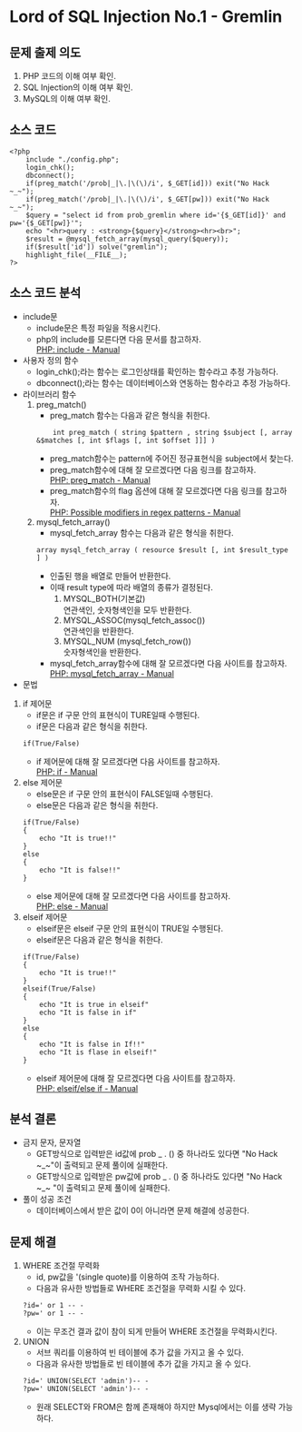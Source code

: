 # Lord of SQL Injection No.1 - Gremlin
## 문제 출제 의도
1. PHP 코드의 이해 여부 확인.
2. SQL Injection의 이해 여부 확인.
3. MySQL의 이해 여부 확인.
## 소스 코드 
~~~
<?php  
    include "./config.php";  
    login_chk();  
    dbconnect();  
    if(preg_match('/prob|_|\.|\(\)/i', $_GET[id])) exit("No Hack ~_~");
    if(preg_match('/prob|_|\.|\(\)/i', $_GET[pw])) exit("No Hack ~_~");  
    $query = "select id from prob_gremlin where id='{$_GET[id]}' and pw='{$_GET[pw]}'";  
    echo "<hr>query : <strong>{$query}</strong><hr><br>";
    $result = @mysql_fetch_array(mysql_query($query));
    if($result['id']) solve("gremlin");
    highlight_file(__FILE__);
?>
~~~
## 소스 코드 분석
+ include문
    - include문은 특정 파일을 적용시킨다.
    - php의 include를 모른다면 다음 문서를 참고하자.  
    <a href = "http://php.net/manual/kr/function.include.php">PHP: include - Manual</a>
+ 사용자 정의 함수
    - login_chk();라는 함수는 로그인상태를 확인하는 함수라고 추정 가능하다.  
    - dbconnect();라는 함수는 데이터베이스와 연동하는 함수라고 추정 가능하다. 
+ 라이브러리 함수
    1. preg_match()
        * preg_match 함수는 다음과 같은 형식을 취한다.
        ~~~
            int preg_match ( string $pattern , string $subject [, array &$matches [, int $flags [, int $offset ]]] )
        ~~~
        * preg_match함수는 pattern에 주어진 정규표현식을 subject에서 찾는다.
        * preg_match함수에 대해 잘 모르겠다면 다음 링크를 참고하자.  
        <a href="http://php.net/manual/kr/function.preg-match.php">PHP: preg_match - Manual</a>
        * preg_match함수의 flag 옵션에 대해 잘 모르겠다면 다음 링크를 참고하자.  
        <a href="http://php.net/manual/kr/reference.pcre.pattern.modifiers.php">PHP: Possible modifiers in regex patterns - Manual</a>
    2. mysql_fetch_array()
        * mysql_fetch_array 함수는 다음과 같은 형식을 취한다.
        ~~~
        array mysql_fetch_array ( resource $result [, int $result_type ] )
        ~~~
        * 인출된 행을 배열로 만들어 반환한다.
        * 이때 result type에 따라 배열의 종류가 결정된다.
            1. MYSQL_BOTH(기본값)  
            연관색인, 숫자형색인을 모두 반환한다.
            2. MYSQL_ASSOC(mysql_fetch_assoc())  
            연관색인을 반환한다.
            3. MYSQL_NUM (mysql_fetch_row())   
            숫자형색인을 반환한다.
        * mysql_fetch_array함수에 대해 잘 모르겠다면 다음 사이트를 참고하자.  
        <a href="http://php.net/manual/kr/function.mysql-fetch-array.php">PHP: mysql_fetch_array - Manual</a>
+ 문법
1. if 제어문
    + if문은 if 구문 안의 표현식이 TURE일때 수행된다.
    + if문은 다음과 같은 형식을 취한다.
    ~~~
    if(True/False)
    ~~~
    + if 제어문에 대해 잘 모르겠다면 다음 사이트를 참고하자.  
    <a href="http://php.net/manual/kr/control-structures.if.php">PHP: if - Manual</a>
2. else 제어문
    + else문은 if 구문 안의 표현식이 FALSE일때 수행된다.
    + else문은 다음과 같은 형식을 취한다.
    ~~~
    if(True/False)
    {
        echo "It is true!!"
    }
    else
    {
        echo "It is false!!"
    }
    ~~~
    + else 제어문에 대해 잘 모르겠다면 다음 사이트를 참고하자.  
    <a href="http://php.net/manual/kr/control-structures.else.php">PHP: else - Manual</a>
3. elseif 제어문
    + elseif문은 elseif 구문 안의 표현식이 TRUE일 수행된다.
    + elseif문은 다음과 같은 형식을 취한다.
    ~~~
    if(True/False)
    {
        echo "It is true!!"
    }
    elseif(True/False)
    {
        echo "It is true in elseif"
        echo "It is false in if"
    }
    else
    {
        echo "It is false in If!!"
        echo "It is flase in elseif!"
    }
    ~~~
    + elseif 제어문에 대해 잘 모르겠다면 다음 사이트를 참고하자.  
    <a href="http://php.net/manual/kr/control-structures.elseif.php">PHP: elseif/else if - Manual</a>
## 분석 결론
+ 금지 문자, 문자열
    - GET방식으로 입력받은 id값에 prob _ . () 중 하나라도 있다면 "No Hack ~_~"이 출력되고 문제 풀이에 실패한다.
    - GET방식으로 입력받은 pw값에 prob _ . () 중 하나라도 있다면 "No Hack ~_~ "이 출력되고 문제 풀이에 실패한다.
+ 풀이 성공 조건
    - 데이터베이스에서 받은 값이 0이 아니라면 문제 해결에 성공한다.
## 문제 해결
1. WHERE 조건절 무력화
    - id, pw값을 '(single quote)를 이용하여 조작 가능하다.
    - 다음과 유사한 방법들로 WHERE 조건절을 무력화 시킬 수 있다.
    ~~~
    ?id=' or 1 -- -
    ?pw=' or 1 -- -
    ~~~
    - 이는 무조건 결과 값이 참이 되게 만들어 WHERE 조건절을 무력화시킨다.
2. UNION
    - 서브 쿼리를 이용하여 빈 테이블에 추가 값을 가지고 올 수 있다.
    - 다음과 유사한 방법들로 빈 테이블에 추가 값을 가지고 올 수 있다.
    ~~~
    ?id=' UNION(SELECT 'admin')-- -
    ?pw=' UNION(SELECT 'admin')-- -
    ~~~
    - 원래 SELECT와 FROM은 함께 존재해야 하지만 Mysql에서는 이를 생략 가능하다.